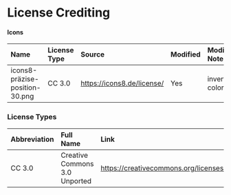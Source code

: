 # License Crediting

#### Icons
| Name                           | License Type  | Source                      | Modified | Modification Note |
| :------------------------------| :-------------| :---------------------------| :--------| :-----------------|
| icons8-präzise-position-30.png | CC 3.0        | https://icons8.de/license/  |   Yes    | inverted colors   |

### License Types
| Abbreviation | Full Name                     | Link                                         |
| :----------- | :---------------------------- | :------------------------------------------- |
| CC 3.0       | Creative Commons 3.0 Unported | https://creativecommons.org/licenses/by/3.0/ |
